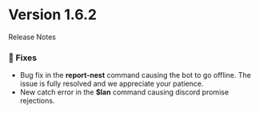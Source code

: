 # Version 1.6.2
Release Notes

### 🔸 Fixes
- Bug fix in the **report-nest** command causing the bot to go offline. The issue is fully resolved and we appreciate your patience.
- New catch error in the **$lan** command causing discord promise rejections.